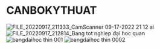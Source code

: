 # CANBOKYTHUAT
![FILE_20220917_211333_CamScanner 09-17-2022 21 12 ai](https://user-images.githubusercontent.com/113705782/190863807-deb32381-9ef7-4c57-9e78-bfd9b0a42c1d.jpg)
![FILE_20220917_212814_Bang tot nghiep đại hoc quan](https://user-images.githubusercontent.com/113705782/190863812-86507145-6fde-405f-ba0b-c26f5a4a098d.jpg)
![bangdaihoc thin 001](https://user-images.githubusercontent.com/113705782/190864632-e1a04efd-0634-4710-bdd3-ec429ba0f18e.jpg)
![bangdaihoc thin 0002](https://user-images.githubusercontent.com/113705782/190864639-539fd597-e443-4acc-af53-f46cf043abac.jpg)


